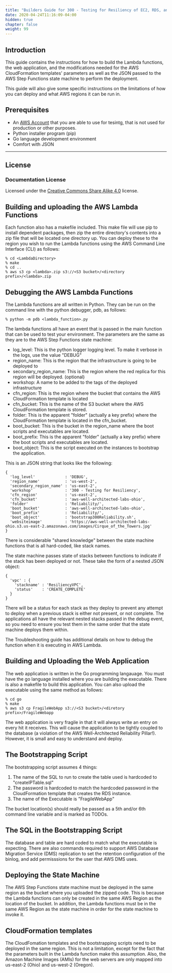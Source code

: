 ```yaml
---
title: "Builders Guide for 300 - Testing for Resiliency of EC2, RDS, and S3"
date: 2020-04-24T11:16:09-04:00
hidden: true
chapter: false
weight: 99
---
```

## Introduction

This guide contains the instructions for how to build the Lambda functions, the web application, and the modifications needed for the AWS CloudFormation templates' parameters as well as the JSON passed to the AWS Step Functions state machine to perform the deployment.

This guide will also give some specific instructions on the limitations of how you can deploy and what AWS regions it can be run in.

## Prerequisites

* An 
[AWS Account](https://portal.aws.amazon.com/gp/aws/developer/registration/index.html) that you are able to use for tesintg, that is not used for production or other purposes.
* Python installer program (pip)
* Go language development environment
* Comfort with JSON

***

## License
### Documentation License

Licensed under the [Creative Commons Share Alike 4.0](https://creativecommons.org/licenses/by-sa/4.0/) license.


## Building and uploading the AWS Lambda Functions

Each function also has a makefile included. This make file will use pip to install dependent packages, then zip the entire directory's contents into a zip file that will be located one directory up. You can deploy these to the region you wish to run the Lambda functions using the AWS Command Line Interface (CLI) as follows:

    % cd <LambdaDirectory>
    % make
    % cd ..
    % aws s3 cp <lambda>.zip s3://<S3 bucket>/<directory prefix>/<lambda>.zip

## Debugging the AWS Lambda Functions

The Lambda functions are all written in Python. They can be run on the command line with the python debugger, pdb, as follows:

    % python -m pdb <lambda_function>.py

The lambda functions all have an event that is passed in the main function that can be used to test your environment. The parameters are the same as they are to the AWS Step Functions state machine:

* log_level: This is the python logger logging level. To make it verbose in the logs, use the value "DEBUG"
* region_name: This is the region that the infrastructure is going to be deployed to
* secondary_region_name: This is the region where the red replica for this region will be deployed. (optional)
* workshop: A name to be added to the tags of the deployed infrastructure
* cfn_region: This is the region where the bucket that contains the AWS CloudFormation template is located
* cfn_bucket: This is the name of the S3 bucket where the AWS CloudFormation template is stored.
* folder: This is the apparent "folder" (actually a key prefix) where the CloudFormation template is located in the cfn_bucket.
* boot_bucket: This is the bucket in the region_name where the boot scripts and executables are located.
* boot_prefix: This is the apparent "folder" (actually a key prefix) where the boot scripts and executables are located.
* boot_object: This is the script executed on the instances to bootstrap the application.

This is an JSON string that looks like the following:

    {
      'log_level'             : 'DEBUG',
      'region_name'           : 'us-west-2',
      'secondary_region_name' : 'us-east-2',
      'workshop'              : '300 - Testing for Resiliency',
      'cfn_region'            : 'us-east-2',
      'cfn_bucket'            : 'aws-well-architected-labs-ohio',
      'folder'                : 'Reliability/',
      'boot_bucket'           : 'aws-well-architected-labs-ohio',
      'boot_prefix'           : 'Reliability/',
      'boot_object'           : 'bootstrap300Reliability.sh',
      'websiteimage'          : 'https://aws-well-architected-labs-ohio.s3.us-east-2.amazonaws.com/images/Cirque_of_the_Towers.jpg'
    }
    
There is considerable "shared knowledge" between the state machine functions that is all hard-coded, like stack names.

The state machine passes state of stacks between functions to indicate if the stack has been deployed or not. These take the form of a nested JSON object:

    {
      'vpc' : {
        'stackname' : 'ResiliencyVPC',
        'status'    : 'CREATE_COMPLETE'
      }
    }
      
There will be a status for each stack as they deploy to prevent any attempt to deploy when a previous stack is either not present, or not complete. The applications all have the relevant nested stacks passed in the debug event, so you need to ensure you test them in the same order that the state machine deploys them within.

The Troubleshooting guide has additional details on how to debug the function when it is executing in AWS Lambda.

## Building and Uploading the Web Application

The web application is written in the Go programming langauage. You must have the go language installed where you are building the executable. There is also a makefile to build this application. You can also upload the executable using the same method as follows:

    % cd go
    % make
    % aws s3 cp FragileWebApp s3://<S3 bucket>/<diretory prefix>/FragileWebapp

The web application is very fragile in that it will always write an entry on every hit it receives. This will cause the application to be tightly coupled to the database (a violation of the AWS Well-Architected Reliability Pillar!). However, it is small and easy to understand and deploy.

## The Bootstrapping Script

The bootstrapping script assumes 4 things:

1. The name of the SQL to run to create the table used is hardcoded to "createIPTable.sql"
1. The password is hardcoded to match the hardcoded password in the CloudFormation template that creates the RDS instance.
1. The name of the Executable is "FragileWebApp"

The bucket location(s) should really be passed as a 5th and/or 6th command line variable and is marked as TODOs.

## The SQL in the Bootstrapping Script

The database and table are hard coded to match what the executable is expecting. There are also commands required to support AWS Database Migration Service (DMS) replication to set the retention configuration of the binlog, and add permisssions for the user that AWS DMS uses.

## Deploying the State Machine

The AWS Step Functions state machine must be deployed in the same region as the bucket where you uploaded the zipped code. This is because the Lambda functions can only be created in the same AWS Region as the location of the bucket. In addition, the Lambda functions must be in the same AWS Region as the state machine in order for the state machine to invoke it.

## CloudFormation templates

The CloudFomation templates and the bootstrapping scripts need to be deployed in the same region. This is not a limitation, except for the fact that the parameters built in the Lambda function make this assumption. Also, the Amazon Machine Images (AMIs) for the web servers are only mapped into us-east-2 (Ohio) and us-west-2 (Oregon).

